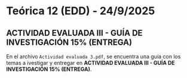 # Teórica 12 (EDD) - 24/9/2025

## **ACTIVIDAD EVALUADA III - GUÍA DE INVESTIGACIÓN 15% (ENTREGA)**

En el archivo `Actividad evaluada 3.pdf`, se encuentra una guía con los temas a ivestigar y entregar en **ACTIVIDAD EVALUADA III - GUÍA DE INVESTIGACIÓN 15% (ENTREGA)**.